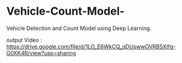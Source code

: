 # Vehicle-Count-Model-
Vehicle Detection and Count Model using Deep Learning.


output Video : https://drive.google.com/file/d/1LO_E6WkCQ_qDUswwOVRB5Xtfg-G0XK4R/view?usp=sharing
